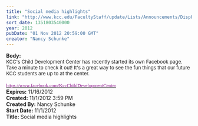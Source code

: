```yaml
---
title: "Social media highlights"
link: "http://www.kcc.edu/FacultyStaff/update/Lists/Announcements/DispForm.aspx?ID=882"
sort_date: 1351803540000
year: 2012
pubDate: "01 Nov 2012 20:59:00 GMT"
creator: "Nancy Schunke"
---
```


<div><b>Body:</b> <div class=ExternalClass39B7F9F6A7DD47F981F4EA03254A7A45><div>
<p style="margin:0in 0in 0pt" class=MsoNormal><font size=2>KCC's Child Development Center has recently started its own Facebook page. Take a minute to check it out! It's a great way to see the fun things that our future KCC students are up to at the center. </font></p>
<p style="margin:0in 0in 0pt" class=MsoNormal><font size=2></font> </p>
<p style="margin:0in 0in 0pt" class=MsoNormal><a href="https://www.facebook.com/KccChildDevelopmentCenter"><font color="#800080" size=2 face=Calibri>https://www.facebook.com/KccChildDevelopmentCenter</font></a></p></div></div></div>
<div><b>Expires:</b> 11/16/2012</div>
<div><b>Created:</b> 11/1/2012 3:59 PM</div>
<div><b>Created By:</b> Nancy Schunke</div>
<div><b>Start Date:</b> 11/1/2012</div>
<div><b>Title:</b> Social media highlights</div>
